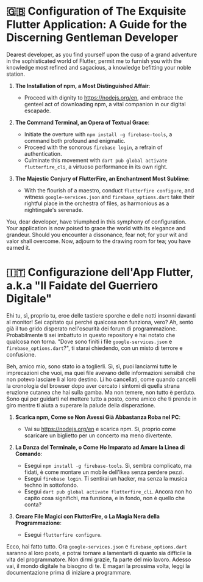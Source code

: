 # :uk: Configuration of The Exquisite Flutter Application: A Guide for the Discerning Gentleman Developer 

Dearest developer, as you find yourself upon the cusp of a grand adventure in the sophisticated world of Flutter, permit me to furnish you with the knowledge most refined and sagacious, a knowledge befitting your noble station.

1. **The Installation of npm, a Most Distinguished Affair**:
   - Proceed with dignity to https://nodejs.org/en, and embrace the genteel act of downloading npm, a vital companion in our digital escapade.

2. **The Command Terminal, an Opera of Textual Grace**:
   - Initiate the overture with ``` npm install -g firebase-tools ```, a command both profound and enigmatic.
   - Proceed with the sonorous ``` firebase login ```, a refrain of authentication.
   - Culminate this movement with ``` dart pub global activate flutterfire_cli ```, a virtuoso performance in its own right.

3. **The Majestic Conjury of FlutterFire, an Enchantment Most Sublime**:
   - With the flourish of a maestro, conduct ``` flutterfire configure ```, and witness `google-services.json` and `firebase_options.dart` take their rightful place in the orchestra of files, as harmonious as a nightingale's serenade.

You, dear developer, have triumphed in this symphony of configuration. Your application is now poised to grace the world with its elegance and grandeur. Should you encounter a dissonance, fear not; for your wit and valor shall overcome. Now, adjourn to the drawing room for tea; you have earned it.

# :it: Configurazione dell'App Flutter, a.k.a "Il Faidate del Guerriero Digitale" 

Ehi tu, sì, proprio tu, eroe delle tastiere sporche e delle notti insonni davanti al monitor! Sei capitato qui perché qualcosa non funziona, vero? Ah, sento già il tuo grido disperato nell'oscurità dei forum di programmazione. Probabilmente ti sei imbattuto in questo repository e hai notato che qualcosa non torna. "Dove sono finiti i file `google-services.json` e `firebase_options.dart`?", ti starai chiedendo, con un misto di terrore e confusione.

Beh, amico mio, sono stato io a toglierli. Sì, sì, puoi lanciarmi tutte le imprecazioni che vuoi, ma quei file avevano delle informazioni sensibili che non potevo lasciare lì al loro destino. Li ho cancellati, come quando cancelli la cronologia del browser dopo aver cercato i sintomi di quella strana eruzione cutanea che hai sulla gamba. Ma non temere, non tutto è perduto. Sono qui per guidarti nel mettere tutto a posto, come amico che ti prende in giro mentre ti aiuta a superare la palude della disperazione.

1. **Scarica npm, Come se Non Avessi Già Abbastanza Roba nel PC**:
   - Vai su https://nodejs.org/en e scarica npm. Sì, proprio come scaricare un biglietto per un concerto ma meno divertente.

2. **La Danza del Terminale, o Come Ho Imparato ad Amare la Linea di Comando**:

    - Esegui ```npm install -g firebase-tools```. Sì, sembra complicato, ma fidati, è come montare un mobile dell'Ikea senza perdere pezzi.
    - Esegui ```firebase login```. Ti sentirai un hacker, ma senza la musica techno in sottofondo.
    - Esegui ```dart pub global activate flutterfire_cli```. Ancora non ho capito cosa significhi, ma funziona, e in fondo, non è quello che conta?

3. **Creare File Magici con FlutterFire, o La Magia Nera della Programmazione**:
   - Esegui ``` flutterfire configure ```.

Ecco, hai fatto tutto. Ora `google-services.json` e `firebase_options.dart` saranno al loro posto, e potrai tornare a lamentarti di quanto sia difficile la vita del programmatore. Non dirmi grazie, fa parte del mio lavoro. Adesso vai, il mondo digitale ha bisogno di te. E magari la prossima volta, leggi la documentazione prima di iniziare a programmare.